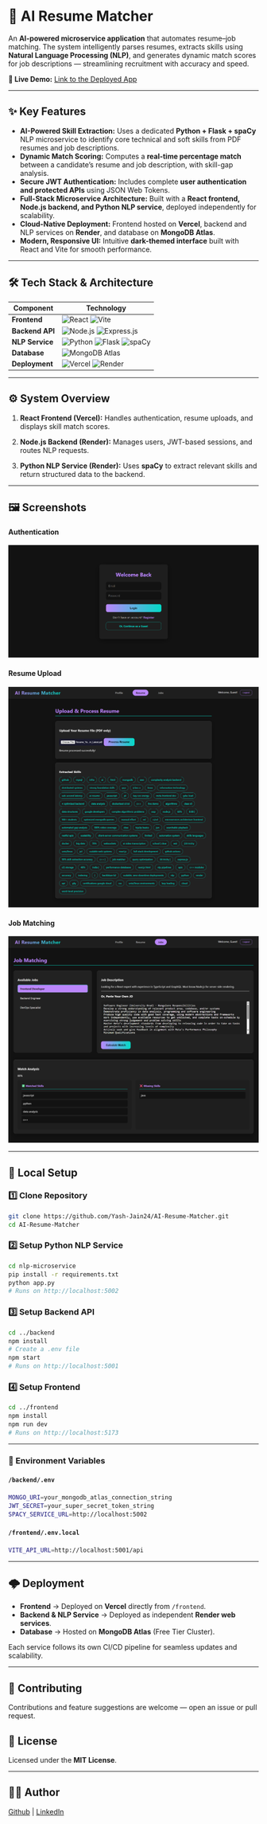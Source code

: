 # 🧠 AI Resume Matcher

An **AI-powered microservice application** that automates resume–job matching. The system intelligently parses resumes, extracts skills using **Natural Language Processing (NLP)**, and generates dynamic match scores for job descriptions — streamlining recruitment with accuracy and speed.

**🔴 Live Demo:** [Link to the Deployed App](https://ai-resume-matcher-plum.vercel.app/)

---

## ✨ Key Features

- **AI-Powered Skill Extraction:** Uses a dedicated **Python + Flask + spaCy** NLP microservice to identify core technical and soft skills from PDF resumes and job descriptions.
- **Dynamic Match Scoring:** Computes a **real-time percentage match** between a candidate’s resume and job description, with skill-gap analysis.  
- **Secure JWT Authentication:** Includes complete **user authentication and protected APIs** using JSON Web Tokens.  
- **Full-Stack Microservice Architecture:** Built with a **React frontend, Node.js backend, and Python NLP service**, deployed independently for scalability. 
- **Cloud-Native Deployment:** Frontend hosted on **Vercel**, backend and NLP services on **Render**, and database on **MongoDB Atlas**.  
- **Modern, Responsive UI:** Intuitive **dark-themed interface** built with React and Vite for smooth performance.  

---

## 🛠️ Tech Stack & Architecture

| Component | Technology |
|-------|-------------|
| **Frontend** | ![React](https://img.shields.io/badge/-React-61DAFB?logo=react&logoColor=white) ![Vite](https://img.shields.io/badge/-Vite-646CFF?logo=vite&logoColor=white) |
| **Backend API** | ![Node.js](https://img.shields.io/badge/-Node.js-339933?logo=node.js&logoColor=white) ![Express.js](https://img.shields.io/badge/-Express.js-000000?logo=express&logoColor=white) |
|**NLP Service**| ![Python](https://img.shields.io/badge/-Python-3776AB?logo=python&logoColor=white) ![Flask](https://img.shields.io/badge/-Flask-000000?logo=flask&logoColor=white) ![spaCy](https://img.shields.io/badge/-spaCy-09A3D5?logo=spacy&logoColor=white) |
| **Database** | ![MongoDB Atlas](https://img.shields.io/badge/-MongoDB-47A248?logo=mongodb&logoColor=white) |
| **Deployment** | ![Vercel](https://img.shields.io/badge/-Vercel-000000?logo=vercel&logoColor=white) ![Render](https://img.shields.io/badge/-Render-46E3B7?logo=render&logoColor=white) |

---

## ⚙️ System Overview
1. **React Frontend (Vercel):** Handles authentication, resume uploads, and displays skill match scores.

2. **Node.js Backend (Render):** Manages users, JWT-based sessions, and routes NLP requests.

3. **Python NLP Service (Render):** Uses **spaCy** to extract relevant skills and return structured data to the backend.

---

## 🖼️ Screenshots

#### Authentication 

![Login Page](./assets/images/01_login.png)

#### Resume Upload

![Resume Analysis Page](./assets/images/02_resume_analysis.png)

#### Job Matching

![Job Matching Page](./assets/images/03_job_matching.png)

---

## 🚀 Local Setup 

### 1️⃣ Clone Repository
```bash
git clone https://github.com/Yash-Jain24/AI-Resume-Matcher.git
cd AI-Resume-Matcher
```

### 2️⃣ Setup Python NLP Service
```bash
cd nlp-microservice
pip install -r requirements.txt
python app.py
# Runs on http://localhost:5002
```

### 3️⃣ Setup Backend API
```bash
cd ../backend
npm install
# Create a .env file
npm start
# Runs on http://localhost:5001
```
### 4️⃣ Setup Frontend
```bash
cd ../frontend
npm install
npm run dev
# Runs on http://localhost:5173
```
---

### 🔑 Environment Variables

#### `/backend/.env`
```bash
MONGO_URI=your_mongodb_atlas_connection_string
JWT_SECRET=your_super_secret_token_string
SPACY_SERVICE_URL=http://localhost:5002
```
#### `/frontend/.env.local`
```bash
VITE_API_URL=http://localhost:5001/api
```

---

## 🌩️ Deployment

- **Frontend** → Deployed on **Vercel** directly from `/frontend`.
- **Backend & NLP Service** → Deployed as independent **Render web services**.
- **Database** → Hosted on **MongoDB Atlas** (Free Tier Cluster).

Each service follows its own CI/CD pipeline for seamless updates and scalability.

---

## 🤝 Contributing
Contributions and feature suggestions are welcome — open an issue or pull request.

## 📄 License
Licensed under the **MIT License**.

---

## 👨‍💻 Author
[Github](https://github.com/Yash-Jain24) | [LinkedIn](https://www.linkedin.com/in/yashjain24)